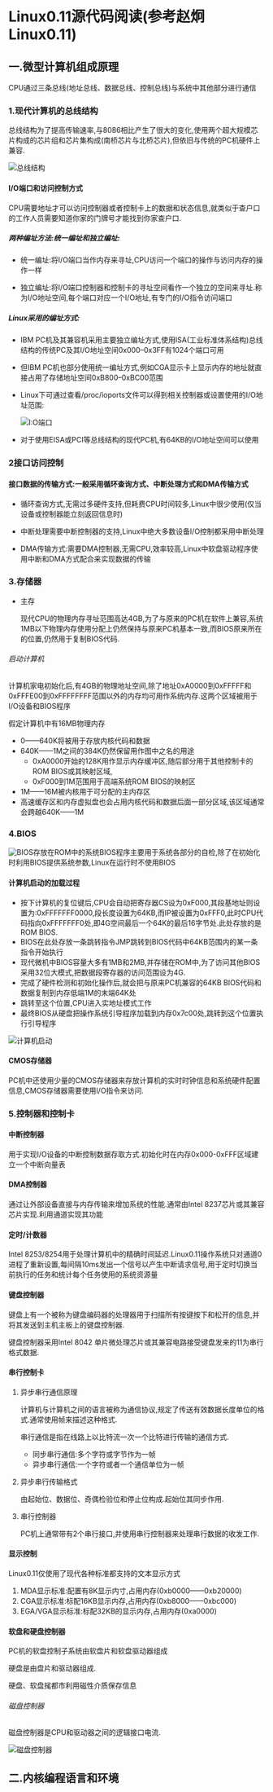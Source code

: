 #  Linux0.11源代码阅读(参考赵炯Linux0.11)

## 一.微型计算机组成原理

CPU通过三条总线(地址总线、数据总线、控制总线)与系统中其他部分进行通信

### 1.现代计算机的总线结构

总线结构为了提高传输速率,与8086相比产生了很大的变化,使用两个超大规模芯片构成的芯片组和芯片集构成(南桥芯片与北桥芯片),但依旧与传统的PC机硬件上兼容.

![总线结构](%E7%B4%A0%E6%9D%90/%E6%80%BB%E7%BA%BF%E7%BB%93%E6%9E%84.jpg)

#### I/O端口和访问控制方式

CPU需要地址才可以访问控制器或者控制卡上的数据和状态信息,就类似于查户口的工作人员需要知道你家的门牌号才能找到你家查户口.

##### 两种编址方法:统一编址和独立编址:

+ 统一编址:将I/O端口当作内存来寻址,CPU访问一个端口的操作与访问内存的操作一样

+ 独立编址:将I/O端口控制器和控制卡的寻址空间看作一个独立的空间来寻址.称为I/O地址空间,每个端口对应一个I/O地址,有专门的I/O指令访问端口

##### Linux采用的编址方式:

+ IBM PC机及其兼容机采用主要独立编址方式,使用ISA(工业标准体系结构)总线结构的传统PC及其I/O地址空间0x000–0x3FF有1024个端口可用

+ 但IBM  PC机也部分使用统一编址方式,例如CGA显示卡上显示内存的地址就直接占用了存储地址空间0xB800–0xBC00范围

+ Linux下可通过查看/proc/ioports文件可以得到相关控制器或设置使用的I/O地址范围:

  ![I:O端口](%E7%B4%A0%E6%9D%90/I:O%E7%AB%AF%E5%8F%A3.JPG)

+ 对于使用EISA或PCI等总线结构的现代PC机,有64KB的I/O地址空间可以使用

### 2接口访问控制

#### 接口数据的传输方式:一般采用循环查询方式、中断处理方式和DMA传输方式

+ 循环查询方式,无需过多硬件支持,但耗费CPU时间较多,Linux中很少使用(仅当设备或控制器能立刻返回信息时)

+ 中断处理需要中断控制器的支持,Linux中绝大多数设备I/O控制都采用中断处理

+ DMA传输方式:需要DMA控制器,无需CPU,效率较高,Linux中软盘驱动程序使用中断和DMA方式配合来实现数据的传输

### 3.存储器

+ 主存

  现代CPU的物理内存寻址范围高达4GB,为了与原来的PC机在软件上兼容,系统1MB以下物理内存使用分配上仍然保持与原来PC机基本一致,而BIOS原来所在的位置,仍然用于复制BIOS代码.

###### 启动计算机

计算机家电初始化后,有4GB的物理地址空间,除了地址0xA0000到0xFFFFF和0xFFFE00到0xFFFFFFFF范围以外的内存均可用作系统内存.这两个区域被用于I/O设备和BIOS程序

假定计算机中有16MB物理内存

+ 0——640K将被用于存放内核代码和数据
+ 640K——1M之间的384K仍然保留用作图中之名的用途
  + 0xA0000开始的128K用作显示内存缓冲区,随后部分用于其他控制卡的ROM BIOS或其映射区域,
  + 0xF000到1M范围用于高端系统ROM BIOS的映射区
+ 1M——16M被内核用于可分配的主内存区
+ 高速缓存区和内存虚拟盘也会占用内核代码和数据后面一部分区域,该区域通常会跨越640K——1M

### 4.BIOS

![BIOS](%E7%B4%A0%E6%9D%90/BIOS.jpg)存放在ROM中的系统BIOS程序主要用于系统各部分的自检,除了在初始化时利用BIOS提供系统参数,Linux在运行时不使用BIOS

#### 计算机启动的加载过程

+ 按下计算机的复位键后,CPU会自动把寄存器CS设为0xF000,其段基地址则设置为:0xFFFFFFF0000,段长度设置为64KB,而IP被设置为0xFFF0​,此时CPU代码指向0xFFFFFFF0处,即4G空间最后一个64K的最后16字节处.此处存放的是ROM BIOS.
+ BIOS在此处存放一条跳转指令JMP跳转到BIOS代码中64KB范围内的某一条指令开始执行
+ 现代微机中BIOS容量大多有1MB和2MB,并存储在ROM中,为了访问其他BIOS采用32位大模式,把数据段寄存器的访问范围设为4G.
+ 完成了硬件检测和初始化操作后,就会把与原来PC机兼容的64KB BIOS代码和数据复制到内存低端1M的末端64K处
+ 跳转至这个位置,CPU进入实地址模式工作
+ 最终BIOS从硬盘把操作系统引导程序加载到内存0x7c00处,跳转到这个位置执行引导程序

![计算机启动](%E7%B4%A0%E6%9D%90/%E8%AE%A1%E7%AE%97%E6%9C%BA%E5%90%AF%E5%8A%A8.jpg)

####  CMOS存储器

PC机中还使用少量的CMOS存储器来存放计算机的实时时钟信息和系统硬件配置信息,CMOS存储器需要使用I/O指令来访问.

###  5.控制器和控制卡

#### 中断控制器

用于实现I/O设备的中断控制数据存取方式.初始化时在内存0x000-0xFFF区域建立一个中断向量表

#### DMA控制器

通过让外部设备直接与内存传输来增加系统的性能.通常由Intel 8237芯片或其兼容芯片实现.利用通道实现其功能

#### 定时/计数器

Intel 8253/8254用于处理计算机中的精确时间延迟.Linux0.11操作系统只对通道0进程了重新设置,每间隔10ms发出一个信号以产生中断请求信号,用于定时切换当前执行的任务和统计每个任务使用的系统资源量

#### 键盘控制器

键盘上有一个被称为键盘编码器的处理器用于扫描所有按键按下和松开的信息,并将其发送到主机主板上的键盘控制器.

键盘控制器采用Intel 8042 单片微处理芯片或其兼容电路接受键盘发来的11为串行格式数据.

#### 串行控制卡

1. 异步串行通信原理

   计算机与计算机之间的语言被称为通信协议,规定了传送有效数据长度单位的格式.通常使用帧来描述这种格式.

   串行通信是指在线路上以比特流一次一个比特进行传输的通信方式.

   + 同步串行通信:多个字符或字节作为一帧
   + 异步串行通信:一个字符或者一个通信单位为一帧

2. 异步串行传输格式

   由起始位、数据位、奇偶检验位和停止位构成.起始位其同步作用.

3. 串行控制器

   PC机上通常带有2个串行接口,并使用串行控制器来处理串行数据的收发工作.

####  显示控制

Linux0.11仅使用了现代各种标准都支持的文本显示方式

1. MDA显示标准:配置有8K显示内寸,占用内存(0xb0000——0xb20000)
2. CGA显示标准:标配16KB显示内存,占用内存(0xb8000——0xbc000)
3. EGA/VGA显示标准:标配32KB的显示内存,占用内存(0xa0000)

####  软盘和硬盘控制器

PC机的软盘控制子系统由软盘片和软盘驱动器组成

硬盘是由盘片和驱动器组成.

硬盘、软盘毮都市利用磁性介质保存信息

###### 磁盘控制器

磁盘控制器是CPU和驱动器之间的逻辑接口电流.

![磁盘控制器](%E7%B4%A0%E6%9D%90/%E7%A3%81%E7%9B%98%E6%8E%A7%E5%88%B6%E5%99%A8.jpg)

## 二.内核编程语言和环境

